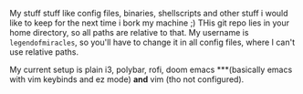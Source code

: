 My stuff stuff like config files, binaries, shellscripts and other stuff i would like to keep for the next time i bork my machine ;)
THis git repo lies in your home directory, so all paths are relative to that.
My username is `legendofmiracles`, so you'll have to change it in all config files, where I can't use relative paths.

My current setup is plain i3, polybar, rofi, doom emacs ***(basically emacs with vim keybinds and ez mode) **and** vim (tho not configured).


